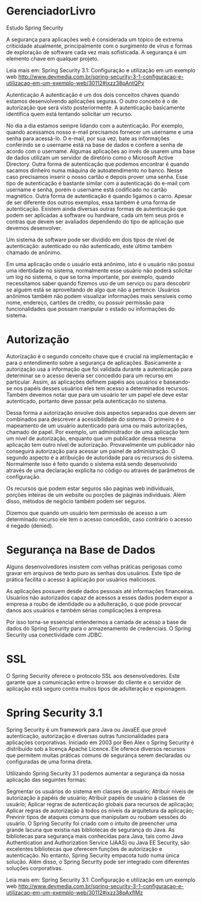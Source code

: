 GerenciadorLivro
================

Estudo Spring Security

A segurança para aplicações web é considerada um tópico de extrema criticidade atualmente, principalmente com o surgimento de vírus e formas de exploração de software cada vez mais sofisticada. A segurança é um elemento chave em qualquer projeto.

Leia mais em: Spring Security 3.1: Configuração e utilização em um exemplo web http://www.devmedia.com.br/spring-security-3-1-configuracao-e-utilizacao-em-um-exemplo-web/30112#ixzz38pAntQPv

Autenticação
A autenticação é um dos dois conceitos chaves quando estamos desenvolvendo aplicações seguras. O outro conceito é o de autorização que será visto posteriormente. A autenticação basicamente identifica quem está tentando solicitar um recurso.

No dia a dia estamos sempre lidando com a autenticação. Por exemplo, quando acessamos nosso e-mail precisamos fornecer um username e uma senha para acessá-lo. O e-mail, por sua vez, bate as informações conferindo se o username está na base de dados e confere a senha de acordo com o username. Algumas aplicações ao invés de usarem uma base de dados utilizam um servidor de diretório como o Microsoft Active Directory. Outra forma de autenticação que podemos encontrar é quando sacamos dinheiro numa máquina de autoatendimento no banco. Nesse caso precisamos inserir o nosso cartão e depois prover uma senha. Esse tipo de autenticação é bastante similar com a autenticação do e-mail com username e senha, porém o username está codificado no cartão magnético. Outra forma de autenticação é quando ligamos o carro. Apesar de ser diferente dos outros exemplos, essa também é uma forma de autenticação. Existem ainda diversas outras formas de autenticação que podem ser aplicadas a software ou hardware, cada um tem seus prós e contras que devem ser avaliados dependendo do tipo de aplicação que devemos desenvolver.

Um sistema de software pode ser dividido em dois tipos de nível de autenticação: autenticado ou não autenticado, este último também chamado de anônimo.

Em uma aplicação onde o usuário está anônimo, isto é o usuário não possui uma identidade no sistema, normalmente esse usuário não poderá solicitar um log no sistema, o que se torna importante, por exemplo, quando necessitamos saber quando fizemos uso de um serviço ou para descobrir se alguém está se aproveitando de algo que não a pertence. Usuários anônimos também não podem visualizar informações mais sensíveis como nome, endereço, cartões de crédito, ou possuir permissão para funcionalidades que possam manipular o estado ou informações do sistema.

Autorização
================
Autorização é o segundo conceito chave que é crucial na implementação e para o entendimento sobre a segurança de aplicações. Basicamente a autorização usa a informação que foi validada durante a autenticação para determinar se o acesso deveria ser concedido para um recurso em particular. Assim, as aplicações definem papéis aos usuários e baseando-se nos papéis desses usuários eles tem acesso a determinados recursos. Também devemos notar que para um usuário ter um papel ele deve estar autenticado, portanto deve passar pela autenticação no sistema.

Dessa forma a autorização envolve dois aspectos separados que devem ser combinados para descrever a acessibilidade do sistema. O primeiro é o mapeamento de um usuário autenticado para uma ou mais autorizações, chamado de papel. Por exemplo, um administrador de uma aplicação tem um nível de autorização, enquanto que um publicador dessa mesma aplicação tem outro nível de autorização. Provavelmente um publicador não conseguirá autorização para acessar um painel de administração. O segundo aspecto é a atribuição de autoridade para os recursos do sistema. Normalmente isso é feito quando o sistema está sendo desenvolvido através de uma declaração explicita no código ou através de parâmetros de configuração.

Os recursos que podem estar seguros são páginas web individuais, porções inteiras de um website ou porções de páginas individuais. Além disso, métodos de negócio também podem ser seguros.

Dizemos que quando um usuário tem permissão de acesso a um determinado recurso ele tem o acesso concedido, caso contrário o acesso é negado (denied).

Segurança na Base de Dados
================
Alguns desenvolvedores insistem com velhas práticas perigosas como gravar em arquivos de texto puro as senhas dos usuários. Este tipo de prática facilita o acesso à aplicação por usuários maliciosos.

As aplicações possuem desde dados pessoais até informações financeiras. Usuários não autorizados capaz de acessos a esses dados podem expor a empresa a roubo de identidade ou a adulteração, o que pode provocar danos aos usuários e também sérias complicações à empresa.

Por isso torna-se essencial entendermos a camada de acesso a base de dados do Spring Security para o armazenamento de credenciais. O Spring Security usa conectividade com JDBC.

SSL
================
O Spring Security oferece o protocolo SSL aos desenvolvedores. Este garante que a comunicação entre o browser do cliente e o servidor de aplicação está seguro contra muitos tipos de adulteração e espionagem.

Spring Security 3.1
================
Spring Security é um framework para Java ou JavaEE que provê autenticação, autorização e diversas outras funcionalidades para aplicações corporativas. Iniciado em 2003 por Ben Alex o Spring Security é distribuído sob a licença Apache Licence. Ele oferece diversos recursos que permitem muitas práticas comuns de segurança serem declaradas ou configuradas de uma forma direta.

Utilizando Spring Security 3.1 podemos aumentar a segurança da nossa aplicação das seguintes formas:

Segmentar os usuários do sistema em classes de usuário;
Atribuir níveis de autorização à papéis de usuário;
Atribuir papéis de usuário à classes de usuário;
Aplicar regras de autenticação globais para recursos de aplicação;
Aplicar regras de autorização à todos os níveis da arquitetura da aplicação;
Previnir tipos de ataques comuns que manipulam ou roubam sessões do usuário.
O Spring Security foi criado com o intuito de preencher uma grande lacuna que existia nas bibliotecas de segurança do Java. As bibliotecas para segurança mais conhecidas para Java, tais como Java Authentication and Authorization Service (JAAS) ou Java EE Security, são excelentes bibliotecas que oferecem funções de autorização e autenticação. No entanto, Spring Security empacota tudo numa única solução. Além disso, o Spring Security pode ser integrado com diferentes soluções corporativas.



Leia mais em: Spring Security 3.1: Configuração e utilização em um exemplo web http://www.devmedia.com.br/spring-security-3-1-configuracao-e-utilizacao-em-um-exemplo-web/30112#ixzz38pAxflMz
